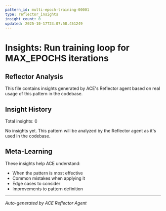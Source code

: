```yaml
---
pattern_id: multi-epoch-training-00001
type: reflector_insights
insight_count: 0
updated: 2025-10-17T23:07:58.451249
---
```

# Insights: Run training loop for MAX_EPOCHS iterations

## Reflector Analysis

This file contains insights generated by ACE's Reflector agent based on real usage of this pattern in the codebase.

## Insight History

Total insights: 0

No insights yet. This pattern will be analyzed by the Reflector agent as it's used in the codebase.

## Meta-Learning

These insights help ACE understand:
- When the pattern is most effective
- Common mistakes when applying it
- Edge cases to consider
- Improvements to pattern definition

---

*Auto-generated by ACE Reflector Agent*
